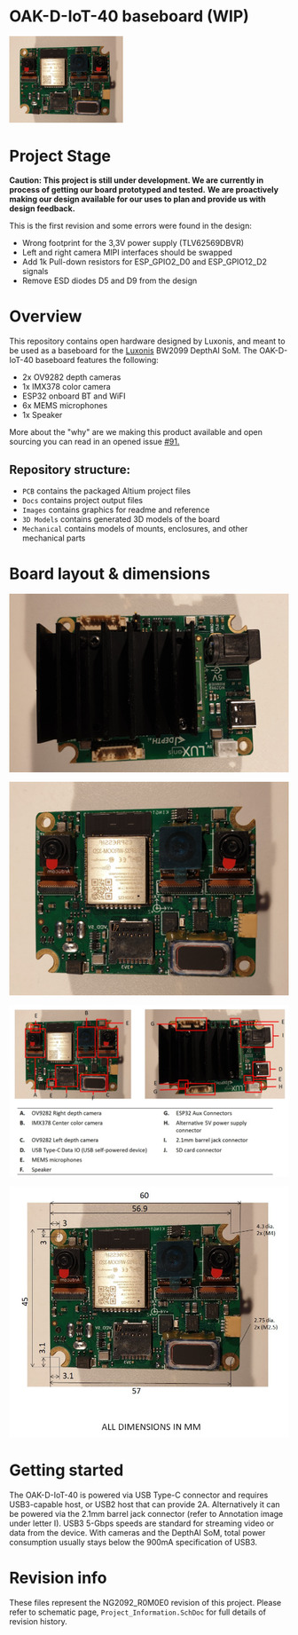 # OAK-D-IoT-40 baseboard (WIP)

<img src="Images/OAK-D-IoT-40-Front.jpg" style="zoom:20%;" />





# Project Stage

**Caution: This project is still under development. We are currently in process of getting our board prototyped and tested.** 
           **We are proactively making our design available for our uses to plan and provide us with design feedback.** 

This is the first revision and some errors were found in the design:

- Wrong footprint for the 3,3V power supply (TLV62569DBVR)
- Left and right camera MIPI interfaces should be swapped
- Add 1k Pull-down resistors for ESP_GPIO2_D0 and ESP_GPIO12_D2 signals
- Remove ESD diodes D5 and D9 from the design

# Overview

This repository contains open hardware designed by Luxonis, and meant to be used as a baseboard for the [Luxonis](https://docs.luxonis.com/projects/hardware/en/latest/pages/BW2099.html?highlight=som%20pro) BW2099 DepthAI SoM. The OAK-D-IoT-40 baseboard features the following:

- 2x OV9282 depth cameras
- 1x IMX378 color camera
- ESP32 onboard BT and WiFI
- 6x MEMS microphones
- 1x Speaker

More about the "why" are we making this product available and open sourcing you can read in an opened issue [#91.](https://github.com/luxonis/depthai-hardware/issues/91)

## Repository structure:
* `PCB` contains the packaged Altium project files
* `Docs` contains project output files
* `Images` contains graphics for readme and reference
* `3D Models` contains generated 3D models of the board
* `Mechanical` contains models of mounts, enclosures, and other mechanical parts


# Board layout & dimensions

![](Images/OAK-D-IoT-40-Back.jpg)

![](Images/OAK-D-IoT-40-Front.jpg)

![](Images/Annotation.jpg)

![](Images/Dimensions.jpg)



# Getting started

The OAK-D-IoT-40 is powered via USB Type-C connector and requires USB3-capable host, or USB2 host that can provide 2A. Alternatively it can be powered via the 2.1mm barrel jack connector (refer to Annotation image under letter I). USB3 5-Gbps speeds are standard for streaming video or data from the device. With cameras and the DepthAI SoM, total power consumption usually stays below the 900mA specification of USB3. 


# Revision info
These files represent the NG2092_R0M0E0 revision of this project. Please refer to schematic page, `Project_Information.SchDoc` for full details of revision history.
